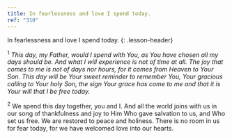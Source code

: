 ```yaml
---
title: In fearlessness and love I spend today.
ref: "310"
---
```


In fearlessness and love I spend today.
{: .lesson-header}

<sup>1</sup> *This day, my Father, would I spend with You, as You have
chosen all my days should be. And what I will experience is not of time
at all. The joy that comes to me is not of days nor hours, for it comes
from Heaven to Your Son. This day will be Your sweet reminder to
remember You, Your gracious calling to Your holy Son, the sign Your
grace has come to me and that it is Your will that I be free today.*

<sup>2</sup> We spend this day together, you and I. And all the world
joins with us in our song of thankfulness and joy to Him Who gave
salvation to us, and Who set us free. We are restored to peace and
holiness. There is no room in us for fear today, for we have welcomed
love into our hearts.

